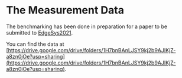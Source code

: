 # The Measurement Data

The benchmarking has been done in preparation for a paper to be submitted to [EdgeSys2021](https://edge-sys.github.io/2021/).

You can find the data at [https://drive.google.com/drive/folders/1H7bnBAnLJSY9kj2b9AJIKjZ-a8zn0jOe?usp=sharing](https://drive.google.com/drive/folders/1H7bnBAnLJSY9kj2b9AJIKjZ-a8zn0jOe?usp=sharing).
